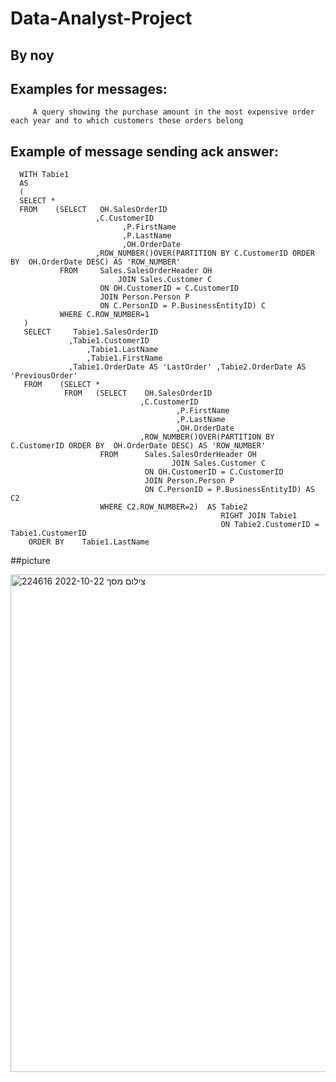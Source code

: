 # Data-Analyst-Project
## By noy

  ## Examples for messages:
         A query showing the purchase amount in the most expensive order each year and to which customers these orders belong
   ## Example of message sending ack answer:

      WITH Tabie1
      AS
      (
      SELECT *
      FROM    (SELECT   OH.SalesOrderID
                       ,C.CustomerID
			                 ,P.FirstName
			                 ,P.LastName
			                 ,OH.OrderDate
                       ,ROW_NUMBER()OVER(PARTITION BY C.CustomerID ORDER BY  OH.OrderDate DESC) AS 'ROW_NUMBER'
               FROM     Sales.SalesOrderHeader OH  
		                    JOIN Sales.Customer C
                        ON OH.CustomerID = C.CustomerID           
                        JOIN Person.Person P
                        ON C.PersonID = P.BusinessEntityID) C
               WHERE C.ROW_NUMBER=1
       )
       SELECT     Tabie1.SalesOrderID
                 ,Tabie1.CustomerID
		             ,Tabie1.LastName
		             ,Tabie1.FirstName
                 ,Tabie1.OrderDate AS 'LastOrder' ,Tabie2.OrderDate AS 'PreviousOrder'
       FROM    (SELECT *
                FROM   (SELECT    OH.SalesOrderID
                                 ,C.CustomerID
				                         ,P.FirstName
				                         ,P.LastName
				                         ,OH.OrderDate 
                                 ,ROW_NUMBER()OVER(PARTITION BY C.CustomerID ORDER BY  OH.OrderDate DESC) AS 'ROW_NUMBER'
                        FROM      Sales.SalesOrderHeader OH  
			                            JOIN Sales.Customer C
                                  ON OH.CustomerID = C.CustomerID           
                                  JOIN Person.Person P
                                  ON C.PersonID = P.BusinessEntityID) AS C2 
                        WHERE C2.ROW_NUMBER=2)  AS Tabie2 
                                                   RIGHT JOIN Tabie1
                                                   ON Tabie2.CustomerID = Tabie1.CustomerID
        ORDER BY    Tabie1.LastName


 ##picture

<img width="796" alt="צילום מסך 2022-10-22 224616" src="https://user-images.githubusercontent.com/111419453/197361046-45ee85b6-f1e3-4a3a-ae87-74b1f6209660.png">

